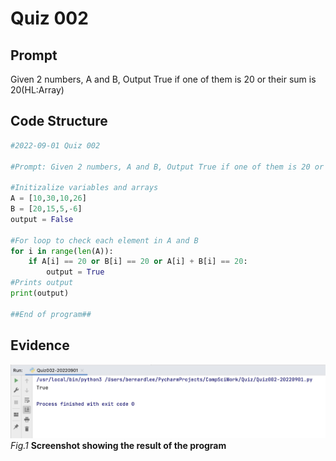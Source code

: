 # Quiz 002

## Prompt
Given 2 numbers, A and B, Output True if one of them is 20 or their sum is 20(HL:Array)

## Code Structure 
```.py
#2022-09-01 Quiz 002

#Prompt: Given 2 numbers, A and B, Output True if one of them is 20 or their sum is 20(HL:Array)

#Initizalize variables and arrays
A = [10,30,10,26]
B = [20,15,5,-6]
output = False

#For loop to check each element in A and B
for i in range(len(A)):
    if A[i] == 20 or B[i] == 20 or A[i] + B[i] == 20:
        output = True
#Prints output
print(output)

##End of program##
```

## Evidence
![](Quiz002_Evidence.jpg)
*Fig.1* **Screenshot showing the result of the program**
